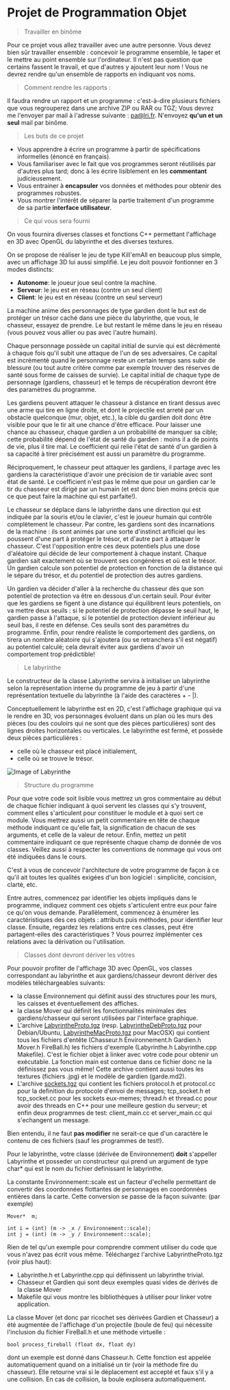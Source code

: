 # Projet de Programmation Objet

> Travailler en binôme

Pour ce projet vous allez travailler avec une autre personne. Vous devez bien sûr travailler ensemble : concevoir le programme ensemble, le taper et le mettre au point ensemble sur l'ordinateur. Il n'est pas question que certains fassent le travail, et que d'autres y ajoutent leur nom ! Vous ne devrez rendre qu'un ensemble de rapports en indiquant vos noms.

> Comment rendre les rapports :

Il faudra rendre un rapport et un programme : c'est-à-dire plusieurs fichiers que vous regrouperez dans une archive ZIP ou RAR ou TGZ; Vous devrez me l'envoyer par mail à l'adresse suivante : pa@lri.fr. N'envoyez **qu'un et un seul** mail par binôme.

> Les buts de ce projet

- Vous apprendre à écrire un programme à partir de spécifications informelles (énoncé en français).
- Vous familiariser avec le fait que vos programmes seront réutilisés par d'autres plus tard; donc à les écrire lisiblement en les **commentant** judicieusement.
- Vous entrainer à **encapsuler** vos données et méthodes pour obtenir des programmes robustes.
- Vous montrer l'intérêt de séparer la partie traitement d'un programme de sa partie **interface utilisateur**.

> Ce qui vous sera fourni

On vous fournira diverses classes et fonctions C++ permettant l'affichage en 3D avec OpenGL du labyrinthe et des diverses textures.

On se propose de réaliser le jeu de type Kill'emAll en beaucoup plus simple, avec un affichage 3D lui aussi simplifié. Le jeu doit pouvoir fontionner en 3 modes distincts:

- **Autonome**: le joueur joue seul contre la machine.
- **Serveur**: le jeu est en réseau (contre un seul client)
- **Client**: le jeu est en réseau (contre un seul serveur)

La machine anime des personnages de type gardien dont le but est de protéger un trésor caché dans une pièce du labyrinthe, que vous, le chasseur, essayez de prendre. Le but restant le même dans le jeu en réseau (vous pouvez vous allier ou pas avec l'autre humain).

Chaque personnage possède un capital initial de survie qui est décrémenté à chaque fois qu'il subit une attaque de l'un de ses adversaires. Ce capital est incrémenté quand le personnage reste un certain temps sans subir de blessure (ou tout autre critère comme par exemple trouver des réserves de santé sous forme de caisses de survie). Le capital initial de chaque type de personnage (gardiens, chasseur) et le temps de récupération devront être des paramètres du programme.

Les gardiens peuvent attaquer le chasseur à distance en tirant dessus avec une arme qui tire en ligne droite, et dont le projectile est arreté par un obstacle quelconque (mur, objet, etc.), la cible du gardien doit donc être visible pour que le tir ait une chance d'être efficace. Pour laisser une chance au chasseur, chaque gardien a un probabilité de manquer sa cible; cette probabilité dépend de l'état de santé du gardien : moins il a de points de vie, plus il tire mal. Le coefficient qui relie l'état de santé d'un gardien à sa capacité à tirer précisément est aussi un paramètre du programme.

Réciproquement, le chasseur peut attaquer les gardiens, il partage avec les gardiens la caractéristique d'avoir une précision de tir variable avec sont état de santé. Le coefficient n'est pas le même que pour un gardien car le tir du chasseur est dirigé par un humain (et est donc bien moins précis que ce que peut faire la machine qui est parfaite!).

Le chasseur se déplace dans le labyrinthe dans une direction qui est indiquée par la souris et/ou le clavier, c'est le joueur humain qui contrôle complètement le chasseur. Par contre, les gardiens sont des incarnations de la machine : ils sont animés par une sorte d'instinct artificiel qui les poussent d'une part à protéger le trésor, et d'autre part à attaquer le chasseur. C'est l'opposition entre ces deux potentiels plus une dose d'aléatoire qui décide de leur comportement à chaque instant. Chaque gardien sait exactement où se trouvent ses congénères et où est le trésor. Un gardien calcule son potentiel de protection en fonction de la distance qui le sépare du trésor, et du potentiel de protection des autres gardiens.

Un gardien va décider d'aller à la recherche du chasseur dès que son potentiel de protection va être en dessous d'un certain seuil. Pour éviter que les gardiens se figent à une distance qui équilibrent leurs potentiels, on va mettre deux seuils : si le potentiel de protection dépasse le seuil haut, le gardien passe à l'attaque, si le potentiel de protection devient inférieur au seuil bas, il reste en défense. Ces seuils sont des paramètres du programme. Enfin, pour rendre réaliste le comportement des gardiens, on tirera un nombre aléatoire qui s'ajoutera (ou se retranchera s'il est négatif) au potentiel calculé; cela devrait éviter aux gardiens d'avoir un comportement trop prédictible!

> Le labyrinthe

Le constructeur de la classe Labyrinthe servira à initialiser un labyrinthe selon la représentation interne du programme de jeu à partir d'une représentation textuelle du labyrinthe (à l'aide des caractères + - |).

Conceptuellement le labyrinthe est en 2D, c'est l'affichage graphique qui va le rendre en 3D, vos personnages évoluent dans un plan où les murs des pièces (ou des couloirs qui ne sont que des pièces particulières) sont des lignes droites horizontales ou verticales. Le labyrinthe est fermé, et possède deux pièces particulières : 
- celle où le chasseur est placé initialement, 
- celle où se trouve le trésor.

![Image of Labyrinthe](https://www.lri.fr/~pa/PROGCXX/labyrinthe.png)

> Structure du programme

Pour que votre code soit lisible vous mettrez un gros commentaire au début de chaque fichier indiquant à quoi servent les classes qui s'y trouvent, comment elles s'articulent pour constituer le module et à quoi sert ce module. Vous mettrez aussi un petit commentaire en tête de chaque méthode indiquant ce qu'elle fait, la signification de chacun de ses arguments, et celle de la valeur de retour. Enfin, mettez un petit commentaire indiquant ce que représente chaque champ de donnée de vos classes. Veillez aussi à respecter les conventions de nommage qui vous ont été indiquées dans le cours.

C'est à vous de concevoir l'architecture de votre programme de façon à ce qu'il ait toutes les qualités exigées d'un bon logiciel : simplicité, concision, clarté, etc.

Entre autres, commencez par identifier les objets impliqués dans le programme, indiquez comment ces objets s'articulent entre eux pour faire ce qu'on vous demande. Parallèlement, commencez à énumérer les caractéristiques des ces objets : attributs puis méthodes, pour identifier leur classe. Ensuite, regardez les relations entre ces classes, peut être partagent-elles des caractéristiques ? Vous pourrez implémenter ces relations avec la dérivation ou l'utilisation.

> Classes dont devront dériver les vôtres

Pour pouvoir profiter de l'affichage 3D avec OpenGL, vos classes correspondant au labyrinthe et aux gardiens/chasseur devront dériver des modèles téléchargeables suivants:

- la classe Environnement qui définit aussi des structures pour les murs, les caisses et éventuellement des affiches.
- la classe Mover qui définit les fonctionnalités minimales des gardiens/chasseur qui seront utilisées par l'interface graphique.
- L'archive [LabyrintheProto.tgz](https://www.lri.fr/~pa/PROGCXX/LabyrintheProto.tgz) (resp. [LabyrintheDebProto.tgz](https://www.lri.fr/~pa/PROGCXX/LabyrintheDebProto.tgz) pour Debian/Ubuntu, [LabyrintheMacProto.tgz](https://www.lri.fr/~pa/PROGCXX/LabyrintheMacProto.tgz) pour MacOSX) qui contient tous les fichiers d'entête (Chasseur.h Environnement.h Gardien.h Mover.h FireBall.h) les fichiers d'exemple (Labyrinthe.h Labyrinthe.cpp Makefile). C'est le fichier objet à linker avec votre code pour obtenir un exécutable. La fonction main est contenue dans ce fichier donc ne la définissez pas vous même!
Cette archive contient aussi toutes les textures (fichiers .jpg) et le modèle de gardien (garde.md2).
- L'archive [sockets.tgz](https://www.lri.fr/~pa/PROGCXX/sockets.tgz) qui contient les fichiers protocol.h et protocol.cc pour la definition du protocole d'envoi de messages; tcp_socket.h et tcp_socket.cc pour les sockets eux-memes; thread.h et thread.cc pour avoir des threads en C++ pour une meilleure gestion du serveur; et enfin deux programmes de test: client_main.cc et server_main.cc qui s'echangent un message.

Bien entendu, il ne faut **pas modifier** ne serait-ce que d'un caractère le contenu de ces fichiers (sauf les programmes de test!).

Pour le labyrinthe, votre classe (dérivée de Environnement) **doit** s'appeller Labyrinthe et posseder un constructeur qui prend un argument de type char* qui est le nom du fichier definissant le labyrinthe.

La constante Environnement::scale est un facteur d'echelle permettant de convertir des coordonnées flottantes de personnages en coordonnées entières dans la carte. Cette conversion se passe de la façon suivante: (par exemple)

    Mover*	m;

    int i = (int) (m -> _x / Environnement::scale);
    int j = (int) (m -> _y / Environnement::scale);
             
Rien de tel qu'un exemple pour comprendre comment utiliser du code que vous n'avez pas écrit vous même. Téléchargez l'archive LabyrintheProto.tgz (voir plus haut):

- Labyrinthe.h et Labyrinthe.cpp qui définissent un labyrinthe trivial.
- Chasseur et Gardien qui sont deux exemples quasi vides de dérivés de la classe Mover
- Makefile qui vous montre les bibliothèques à utiliser pour linker votre application.

La classe Mover (et donc par ricochet ses dérivées Gardien et Chasseur) a été augmentée de l'affichage d'un projectile (boule de feu) qui nécessite l'inclusion du fichier FireBall.h et une méthode virtuelle :

```
bool process_fireball (float dx, float dy)
```

dont un exemple est donné dans Chasseur.h. Cette fonction est appelée automatiquement quand on a initialisé un tir (voir la méthode fire du chasseur). Elle retourne vrai si le déplacement est accepté et faux s'il y a une collision. En cas de collision, la boule explosera automatiquement.
